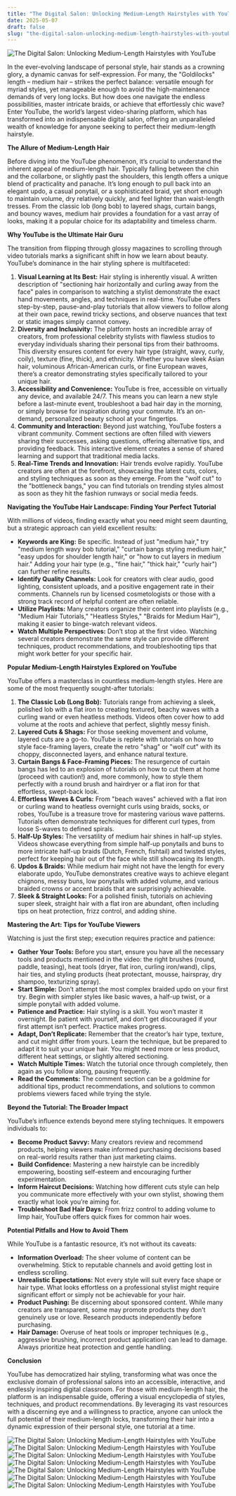 ```yaml
---
title: "The Digital Salon: Unlocking Medium-Length Hairstyles with YouTube"
date: 2025-05-07
draft: false
slug: "the-digital-salon-unlocking-medium-length-hairstyles-with-youtube" 
---
```


![The Digital Salon: Unlocking Medium-Length Hairstyles with YouTube](https://i.ytimg.com/vi/bn0blGvi6tI/maxresdefault.jpg "The Digital Salon: Unlocking Medium-Length Hairstyles with YouTube")

In the ever-evolving landscape of personal style, hair stands as a crowning glory, a dynamic canvas for self-expression. For many, the "Goldilocks" length – medium hair – strikes the perfect balance: versatile enough for myriad styles, yet manageable enough to avoid the high-maintenance demands of very long locks. But how does one navigate the endless possibilities, master intricate braids, or achieve that effortlessly chic wave? Enter YouTube, the world’s largest video-sharing platform, which has transformed into an indispensable digital salon, offering an unparalleled wealth of knowledge for anyone seeking to perfect their medium-length hairstyle.

**The Allure of Medium-Length Hair**

Before diving into the YouTube phenomenon, it’s crucial to understand the inherent appeal of medium-length hair. Typically falling between the chin and the collarbone, or slightly past the shoulders, this length offers a unique blend of practicality and panache. It’s long enough to pull back into an elegant updo, a casual ponytail, or a sophisticated braid, yet short enough to maintain volume, dry relatively quickly, and feel lighter than waist-length tresses. From the classic lob (long bob) to layered shags, curtain bangs, and bouncy waves, medium hair provides a foundation for a vast array of looks, making it a popular choice for its adaptability and timeless charm.

**Why YouTube is the Ultimate Hair Guru**

The transition from flipping through glossy magazines to scrolling through video tutorials marks a significant shift in how we learn about beauty. YouTube’s dominance in the hair styling sphere is multifaceted:

1. **Visual Learning at Its Best:** Hair styling is inherently visual. A written description of "sectioning hair horizontally and curling away from the face" pales in comparison to watching a stylist demonstrate the exact hand movements, angles, and techniques in real-time. YouTube offers step-by-step, pause-and-play tutorials that allow viewers to follow along at their own pace, rewind tricky sections, and observe nuances that text or static images simply cannot convey.
2. **Diversity and Inclusivity:** The platform hosts an incredible array of creators, from professional celebrity stylists with flawless studios to everyday individuals sharing their personal tips from their bathrooms. This diversity ensures content for every hair type (straight, wavy, curly, coily), texture (fine, thick), and ethnicity. Whether you have sleek Asian hair, voluminous African-American curls, or fine European waves, there’s a creator demonstrating styles specifically tailored to your unique hair.
3. **Accessibility and Convenience:** YouTube is free, accessible on virtually any device, and available 24/7. This means you can learn a new style before a last-minute event, troubleshoot a bad hair day in the morning, or simply browse for inspiration during your commute. It’s an on-demand, personalized beauty school at your fingertips.
4. **Community and Interaction:** Beyond just watching, YouTube fosters a vibrant community. Comment sections are often filled with viewers sharing their successes, asking questions, offering alternative tips, and providing feedback. This interactive element creates a sense of shared learning and support that traditional media lacks.
5. **Real-Time Trends and Innovation:** Hair trends evolve rapidly. YouTube creators are often at the forefront, showcasing the latest cuts, colors, and styling techniques as soon as they emerge. From the "wolf cut" to the "bottleneck bangs," you can find tutorials on trending styles almost as soon as they hit the fashion runways or social media feeds.

**Navigating the YouTube Hair Landscape: Finding Your Perfect Tutorial**

With millions of videos, finding exactly what you need might seem daunting, but a strategic approach can yield excellent results:

* **Keywords are King:** Be specific. Instead of just "medium hair," try "medium length wavy bob tutorial," "curtain bangs styling medium hair," "easy updos for shoulder length hair," or "how to cut layers in medium hair." Adding your hair type (e.g., "fine hair," "thick hair," "curly hair") can further refine results.
* **Identify Quality Channels:** Look for creators with clear audio, good lighting, consistent uploads, and a positive engagement rate in their comments. Channels run by licensed cosmetologists or those with a strong track record of helpful content are often reliable.
* **Utilize Playlists:** Many creators organize their content into playlists (e.g., "Medium Hair Tutorials," "Heatless Styles," "Braids for Medium Hair"), making it easier to binge-watch relevant videos.
* **Watch Multiple Perspectives:** Don’t stop at the first video. Watching several creators demonstrate the same style can provide different techniques, product recommendations, and troubleshooting tips that might work better for your specific hair.

**Popular Medium-Length Hairstyles Explored on YouTube**

YouTube offers a masterclass in countless medium-length styles. Here are some of the most frequently sought-after tutorials:

1. **The Classic Lob (Long Bob):** Tutorials range from achieving a sleek, polished lob with a flat iron to creating textured, beachy waves with a curling wand or even heatless methods. Videos often cover how to add volume at the roots and achieve that perfect, slightly messy finish.
2. **Layered Cuts & Shags:** For those seeking movement and volume, layered cuts are a go-to. YouTube is replete with tutorials on how to style face-framing layers, create the retro "shag" or "wolf cut" with its choppy, disconnected layers, and enhance natural texture.
3. **Curtain Bangs & Face-Framing Pieces:** The resurgence of curtain bangs has led to an explosion of tutorials on how to cut them at home (proceed with caution!) and, more commonly, how to style them perfectly with a round brush and hairdryer or a flat iron for that effortless, swept-back look.
4. **Effortless Waves & Curls:** From "beach waves" achieved with a flat iron or curling wand to heatless overnight curls using braids, socks, or robes, YouTube is a treasure trove for mastering various wave patterns. Tutorials often demonstrate techniques for different curl types, from loose S-waves to defined spirals.
5. **Half-Up Styles:** The versatility of medium hair shines in half-up styles. Videos showcase everything from simple half-up ponytails and buns to more intricate half-up braids (Dutch, French, fishtail) and twisted styles, perfect for keeping hair out of the face while still showcasing its length.
6. **Updos & Braids:** While medium hair might not have the length for every elaborate updo, YouTube demonstrates creative ways to achieve elegant chignons, messy buns, low ponytails with added volume, and various braided crowns or accent braids that are surprisingly achievable.
7. **Sleek & Straight Looks:** For a polished finish, tutorials on achieving super sleek, straight hair with a flat iron are abundant, often including tips on heat protection, frizz control, and adding shine.

**Mastering the Art: Tips for YouTube Viewers**

Watching is just the first step; execution requires practice and patience:

* **Gather Your Tools:** Before you start, ensure you have all the necessary tools and products mentioned in the video: the right brushes (round, paddle, teasing), heat tools (dryer, flat iron, curling iron/wand), clips, hair ties, and styling products (heat protectant, mousse, hairspray, dry shampoo, texturizing spray).
* **Start Simple:** Don’t attempt the most complex braided updo on your first try. Begin with simpler styles like basic waves, a half-up twist, or a simple ponytail with added volume.
* **Patience and Practice:** Hair styling is a skill. You won’t master it overnight. Be patient with yourself, and don’t get discouraged if your first attempt isn’t perfect. Practice makes progress.
* **Adapt, Don’t Replicate:** Remember that the creator’s hair type, texture, and cut might differ from yours. Learn the technique, but be prepared to adapt it to suit your unique hair. You might need more or less product, different heat settings, or slightly altered sectioning.
* **Watch Multiple Times:** Watch the tutorial once through completely, then again as you follow along, pausing frequently.
* **Read the Comments:** The comment section can be a goldmine for additional tips, product recommendations, and solutions to common problems viewers faced while trying the style.

**Beyond the Tutorial: The Broader Impact**

YouTube’s influence extends beyond mere styling techniques. It empowers individuals to:

* **Become Product Savvy:** Many creators review and recommend products, helping viewers make informed purchasing decisions based on real-world results rather than just marketing claims.
* **Build Confidence:** Mastering a new hairstyle can be incredibly empowering, boosting self-esteem and encouraging further experimentation.
* **Inform Haircut Decisions:** Watching how different cuts style can help you communicate more effectively with your own stylist, showing them exactly what look you’re aiming for.
* **Troubleshoot Bad Hair Days:** From frizz control to adding volume to limp hair, YouTube offers quick fixes for common hair woes.

**Potential Pitfalls and How to Avoid Them**

While YouTube is a fantastic resource, it’s not without its caveats:

* **Information Overload:** The sheer volume of content can be overwhelming. Stick to reputable channels and avoid getting lost in endless scrolling.
* **Unrealistic Expectations:** Not every style will suit every face shape or hair type. What looks effortless on a professional stylist might require significant effort or simply not be achievable for your hair.
* **Product Pushing:** Be discerning about sponsored content. While many creators are transparent, some may promote products they don’t genuinely use or love. Research products independently before purchasing.
* **Hair Damage:** Overuse of heat tools or improper techniques (e.g., aggressive brushing, incorrect product application) can lead to damage. Always prioritize heat protection and gentle handling.

**Conclusion**

YouTube has democratized hair styling, transforming what was once the exclusive domain of professional salons into an accessible, interactive, and endlessly inspiring digital classroom. For those with medium-length hair, the platform is an indispensable guide, offering a visual encyclopedia of styles, techniques, and product recommendations. By leveraging its vast resources with a discerning eye and a willingness to practice, anyone can unlock the full potential of their medium-length locks, transforming their hair into a dynamic expression of their personal style, one tutorial at a time.

![The Digital Salon: Unlocking Medium-Length Hairstyles with YouTube](https://i.ytimg.com/vi/IIB9Q8MRAKg/maxresdefault.jpg "The Digital Salon: Unlocking Medium-Length Hairstyles with YouTube") ![The Digital Salon: Unlocking Medium-Length Hairstyles with YouTube](https://i.ytimg.com/vi/a0Mu4XwvLQM/maxresdefault.jpg "The Digital Salon: Unlocking Medium-Length Hairstyles with YouTube") ![The Digital Salon: Unlocking Medium-Length Hairstyles with YouTube](https://i.ytimg.com/vi/DiQnsKJfvK0/maxresdefault.jpg "The Digital Salon: Unlocking Medium-Length Hairstyles with YouTube") ![The Digital Salon: Unlocking Medium-Length Hairstyles with YouTube](https://i.ytimg.com/vi/Fdsfthh70qQ/maxresdefault.jpg "The Digital Salon: Unlocking Medium-Length Hairstyles with YouTube") ![The Digital Salon: Unlocking Medium-Length Hairstyles with YouTube](https://i2.wp.com/www.hadviser.com/wp-content/uploads/2022/09/1-brown-lob-for-straight-hair-CoCmckPrTGe.jpg?resize=1440%2C1800u0026ssl=1 "The Digital Salon: Unlocking Medium-Length Hairstyles with YouTube") ![The Digital Salon: Unlocking Medium-Length Hairstyles with YouTube](https://i.ytimg.com/vi/wNEvmotxWyw/maxresdefault.jpg "The Digital Salon: Unlocking Medium-Length Hairstyles with YouTube") ![The Digital Salon: Unlocking Medium-Length Hairstyles with YouTube](https://pophaircuts.com/images/2019/11/Beautiful-Everyday-Shoulder-Length-Haircuts-to-Light-You-Up-Medium-Hairstyle-for-Women.jpg "The Digital Salon: Unlocking Medium-Length Hairstyles with YouTube")